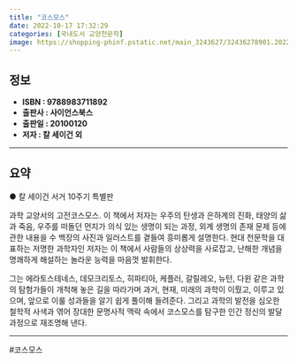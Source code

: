 ```yaml
---
title: "코스모스"
date: 2022-10-17 17:32:29
categories: [국내도서 교양천문학]
image: https://shopping-phinf.pstatic.net/main_3243627/32436278901.20220527091227.jpg
---
```


## **정보**

- **ISBN : 9788983711892**
- **출판사 : 사이언스북스**
- **출판일 : 20100120**
- **저자 : 칼 세이건 외**

------



## **요약**

● 칼 세이건 서거 10주기 특별판

과학 교양서의 고전코스모스. 이 책에서 저자는 우주의 탄생과 은하계의 진화, 태양의 삶과 죽음, 우주를 떠돌던 먼지가 의식 있는 생명이 되는 과정, 외계 생명의 존재 문제 등에 관한 내용을 수 백장의 사진과 일러스트를 곁들여 흥미롭게 설명한다. 현대 천문학을 대표하는 저명한 과학자인 저자는 이 책에서 사람들의 상상력을 사로잡고, 난해한 개념을 명쾌하게 해설하는 놀라운 능력을 마음껏 발휘한다. 

그는 에라토스테네스, 데모크리토스, 히파티아, 케플러, 갈릴레오, 뉴턴, 다윈 같은 과학의 탐험가들이 개척해 놓은 길을 따라가며 과거, 현재, 미래의 과학이 이뤘고, 이루고 있으며, 앞으로 이룰 성과들을 알기 쉽게 풀이해 들려준다. 그리고 과학의 발전을 심오한 철학적 사색과 엮어 장대한 문명사적 맥락 속에서 코스모스를 탐구한 인간 정신의 발달 과정으로 재조명해 낸다.

------

#코스모스


